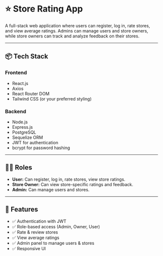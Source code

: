 
# ⭐ Store Rating App

A full-stack web application where users can register, log in, rate stores, and view average ratings. Admins can manage users and store owners, while store owners can track and analyze feedback on their stores.

---

## 📦 Tech Stack

### Frontend
- React.js
- Axios
- React Router DOM
- Tailwind CSS (or your preferred styling)

### Backend
- Node.js
- Express.js
- PostgreSQL
- Sequelize ORM
- JWT for authentication
- bcrypt for password hashing

---

## 🧑‍💼 Roles

- **User:** Can register, log in, rate stores, view store ratings.
- **Store Owner:** Can view store-specific ratings and feedback.
- **Admin:** Can manage users and stores.

---

## 🚀 Features

- ✅ Authentication with JWT
- ✅ Role-based access (Admin, Owner, User)
- ✅ Rate & review stores
- ✅ View average ratings
- ✅ Admin panel to manage users & stores
- ✅ Responsive UI


